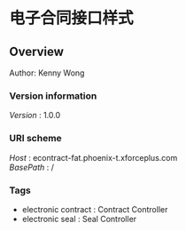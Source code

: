 # 电子合同接口样式


<a name="overview"></a>
## Overview
Author: Kenny Wong


### Version information
*Version* : 1.0.0


### URI scheme
*Host* : econtract-fat.phoenix-t.xforceplus.com  
*BasePath* : /


### Tags

* electronic contract : Contract Controller
* electronic seal : Seal Controller




